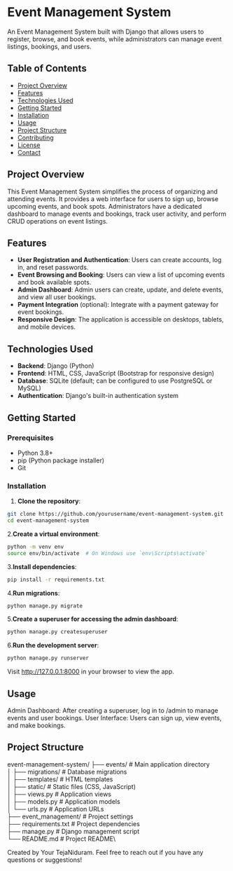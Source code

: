 # Event Management System

An Event Management System built with Django that allows users to register, browse, and book events, while administrators can manage event listings, bookings, and users.

## Table of Contents
- [Project Overview](#project-overview)
- [Features](#features)
- [Technologies Used](#technologies-used)
- [Getting Started](#getting-started)
- [Installation](#installation)
- [Usage](#usage)
- [Project Structure](#project-structure)
- [Contributing](#contributing)
- [License](#license)
- [Contact](#contact)

## Project Overview
This Event Management System simplifies the process of organizing and attending events. It provides a web interface for users to sign up, browse upcoming events, and book spots. Administrators have a dedicated dashboard to manage events and bookings, track user activity, and perform CRUD operations on event listings.

## Features
- **User Registration and Authentication**: Users can create accounts, log in, and reset passwords.
- **Event Browsing and Booking**: Users can view a list of upcoming events and book available spots.
- **Admin Dashboard**: Admin users can create, update, and delete events, and view all user bookings.
- **Payment Integration** (optional): Integrate with a payment gateway for event bookings.
- **Responsive Design**: The application is accessible on desktops, tablets, and mobile devices.

## Technologies Used
- **Backend**: Django (Python)
- **Frontend**: HTML, CSS, JavaScript (Bootstrap for responsive design)
- **Database**: SQLite (default; can be configured to use PostgreSQL or MySQL)
- **Authentication**: Django's built-in authentication system

## Getting Started

### Prerequisites
- Python 3.8+
- pip (Python package installer)
- Git

### Installation
1. **Clone the repository**:
```bash
git clone https://github.com/yourusername/event-management-system.git
cd event-management-system
```
2.__Create a virtual environment__:

  ```bash
  python -m venv env
  source env/bin/activate  # On Windows use `env\Scripts\activate`
  ```
3.**Install dependencies**:

```bash
pip install -r requirements.txt
```
4.__Run migrations__:
  ```bash
python manage.py migrate
```
5.__Create a superuser for accessing the admin dashboard__:

```bash
python manage.py createsuperuser
```
6.__Run the development server__:

  ```bash
  python manage.py runserver
```
Visit http://127.0.0.1:8000 in your browser to view the app.

## Usage
Admin Dashboard: After creating a superuser, log in to /admin to manage events and user bookings.
User Interface: Users can sign up, view events, and make bookings.
## Project Structure
event-management-system/
├── events/                     # Main application directory\
│   ├── migrations/             # Database migrations\
│   ├── templates/              # HTML templates\
│   ├── static/                 # Static files (CSS, JavaScript)\
│   ├── views.py                # Application views\
│   ├── models.py               # Application models\
│   └── urls.py                 # Application URLs\
├── event_management/           # Project settings\
├── requirements.txt            # Project dependencies\
├── manage.py                   # Django management script\
└── README.md                   # Project README\

Created by Your TejaNiduram. Feel free to reach out if you have any questions or suggestions!
